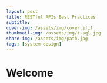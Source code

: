 ```yaml
---
layout: post
title: RESTful APIs Best Practices
subtitle: 
cover-img: /assets/img/cover.jfif
thumbnail-img: /assets/img/t-sql.jpg
share-img: /assets/img/path.jpg
tags: [system-design]
---
```


# Welcome
